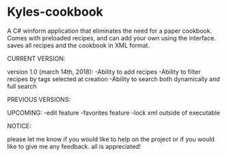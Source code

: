 # Kyles-cookbook
A C# winform application that eliminates the need for a paper cookbook. Comes with preloaded recipes, and can add your own using the interface. saves all recipes and the cookbook in XML format.

CURRENT VERSION: 

  version 1.0 (march 14th, 2018):
    -Ability to add recipes
    -Ability to filter recipes by tags selected at creation
    -Ability to search both dynamically and full search


PREVIOUS VERSIONS:



UPCOMING:
  -edit feature
  -favorites feature
  -lock xml outside of executable
  

NOTICE:

please let me know if you would like to help on the project or if you would like to give me any feedback. all is appreciated!
